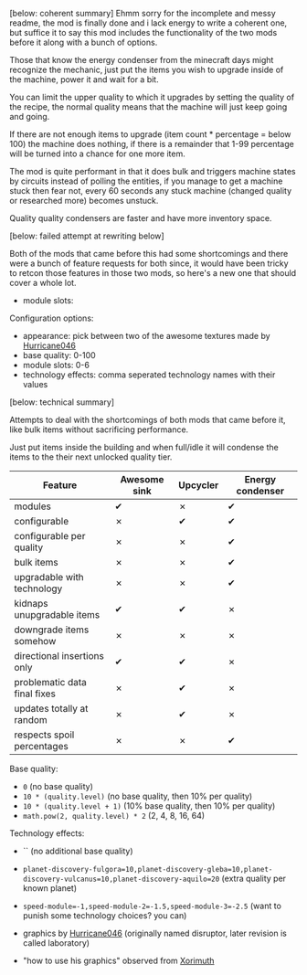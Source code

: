 [below: coherent summary]
Ehmm sorry for the incomplete and messy readme, the mod is finally done and i lack energy to write a coherent one,
but suffice it to say this mod includes the functionality of the two mods before it along with a bunch of options.

Those that know the energy condenser from the minecraft days might recognize the mechanic,
just put the items you wish to upgrade inside of the machine, power it and wait for a bit.

You can limit the upper quality to which it upgrades by setting the quality of the recipe,
the normal quality means that the machine will just keep going and going.

If there are not enough items to upgrade (item count * percentage = below 100) the machine does nothing,
if there is a remainder that 1-99 percentage will be turned into a chance for one more item.

The mod is quite performant in that it does bulk and triggers machine states by circuits instead of polling the entities,
if you manage to get a machine stuck then fear not, every 60 seconds any stuck machine (changed quality or researched more) becomes unstuck.

Quality quality condensers are faster and have more inventory space.

[below: failed attempt at rewriting below]

Both of the mods that came before this had some shortcomings and there were a bunch of feature requests for both since,
it would have been tricky to retcon those features in those two mods, so here's a new one that should cover a whole lot.

- module slots: 

Configuration options:
- appearance: pick between two of the awesome textures made by [Hurricane046](https://mods.factorio.com/user/Hurricane046)
- base quality: 0-100
- module slots: 0-6
- technology effects: comma seperated technology names with their values

[below: technical summary]

Attempts to deal with the shortcomings of both mods that came before it, like bulk items without sacrificing performance.

Just put items inside the building and when full/idle it will condense the items to the their next unlocked quality tier.


| Feature                     | Awesome sink | Upcycler | Energy condenser |
|-----------------------------|--------------|----------|------------------|
| modules                     | ✔            | ✗        | ✔                |
| configurable                | ✗            | ✔        | ✔                |
| configurable per quality    | ✗            | ✗        | ✔                |
| bulk items                  | ✗            | ✗        | ✔                |
| upgradable with technology  | ✗            | ✗        | ✔                |
| kidnaps unupgradable items  | ✔            | ✔        | ✗                |
| downgrade items somehow     | ✗            | ✗        | ✗                |
| directional insertions only | ✔            | ✔        | ✗                |
| problematic data final fixes| ✗            | ✔        | ✗                |
| updates totally at random   | ✗            | ✔        | ✗                |
| respects spoil percentages  | ✗            | ✗        | ✔                |

Base quality:
- `0` (no base quality)
- `10 * (quality.level)` (no base quality, then 10% per quality)
- `10 * (quality.level + 1)` (10% base quality, then 10% per quality)
- `math.pow(2, quality.level) * 2` (2, 4, 8, 16, 64)

Technology effects:
- `` (no additional base quality)
- `planet-discovery-fulgora=10,planet-discovery-gleba=10,planet-discovery-vulcanus=10,planet-discovery-aquilo=20` (extra quality per known planet)
- `speed-module=-1,speed-module-2=-1.5,speed-module-3=-2.5` (want to punish some technology choices? you can)

- graphics by [Hurricane046](https://mods.factorio.com/user/Hurricane046) (originally named disruptor, later revision is called laboratory)
- "how to use his graphics" observed from [Xorimuth](https://github.com/tburrows13/LunarLandings/blob/master/prototypes/core-extractor.lua)
